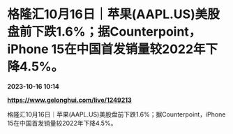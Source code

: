 # 格隆汇10月16日｜苹果(AAPL.US)美股盘前下跌1.6%；据Counterpoint，iPhone 15在中国首发销量较2022年下降4.5%。

**2023-10-16 10:14**

**https://www.gelonghui.com/live/1249213**

格隆汇10月16日｜苹果(AAPL.US)美股盘前下跌1.6%；据Counterpoint，iPhone 15在中国首发销量较2022年下降4.5%。